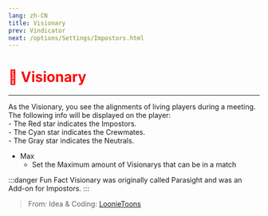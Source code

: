 ```yaml
---
lang: zh-CN
title: Visionary
prev: Vindicator
next: /options/Settings/Impostors.html
---
```


# <font color="red">🔭 <b>Visionary</b></font> <Badge text="Support" type="tip" vertical="middle"/>

***

As the Visionary, you see the alignments of living players during a meeting.<br>
The following info will be displayed on the player:<br>
\- The Red star indicates the Impostors.<br>
\- The Cyan star indicates the Crewmates.<br>
\- The Gray star indicates the Neutrals.

- Max
  - Set the Maximum amount of Visionarys that can be in a match

:::danger Fun Fact
Visionary was originally called Parasight and was an Add-on for Impostors.
:::

> From: Idea & Coding: [LoonieToons](https://github.com/Loonie-Toons)
